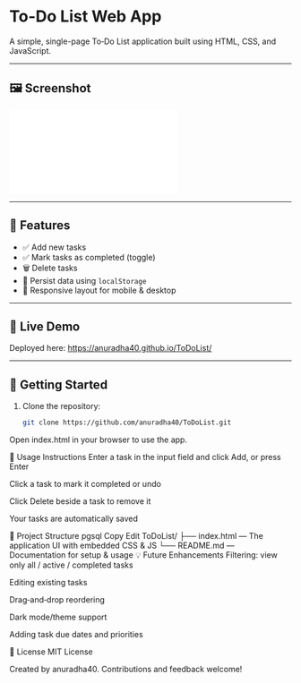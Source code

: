 # To-Do List Web App

A simple, single-page To‑Do List application built using HTML, CSS, and JavaScript.

---


## 🖼️ Screenshot

![App Screenshot](file:///C:/Users/M%20ANURADHA/OneDrive/Desktop/Projects/To-Do%20List/index.html)

---


## 🌟 Features

- ✅ Add new tasks
- ✅ Mark tasks as completed (toggle)
- 🗑️ Delete tasks
- 💾 Persist data using `localStorage`
- 📱 Responsive layout for mobile & desktop

---

## 🔗 Live Demo

Deployed here: https://anuradha40.github.io/ToDoList/

---

## 🚀 Getting Started

1. Clone the repository:
   ```bash
   git clone https://github.com/anuradha40/ToDoList.git
Open index.html in your browser to use the app.

🧰 Usage Instructions
Enter a task in the input field and click Add, or press Enter

Click a task to mark it completed or undo

Click Delete beside a task to remove it

Your tasks are automatically saved

📁 Project Structure
pgsql
Copy
Edit
ToDoList/
├── index.html    — The application UI with embedded CSS & JS
└── README.md     — Documentation for setup & usage
💡 Future Enhancements
Filtering: view only all / active / completed tasks

Editing existing tasks

Drag‑and‑drop reordering

Dark mode/theme support

Adding task due dates and priorities

📄 License
MIT License

Created by anuradha40. Contributions and feedback welcome!



